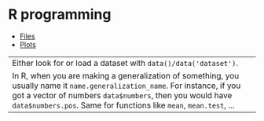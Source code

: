 # R programming

* [Files](utils/files.md)
* [Plots](utils/plot.md)

<table class="table border-dark table-bordered table-striped">
<tr><td>
Either look for or load a dataset with <code>data()/data('dataset')</code>.
</td></tr>
<tr><td>
In R, when you are making a generalization of something, you usually name it <code>name.generalization_name</code>. For instance, if you got a vector of numbers <code>data$numbers</code>, then you would have <code>data$numbers.pos</code>. Same for functions like <code>mean</code>, <code>mean.test</code>,
...
</td></tr>
</table>
